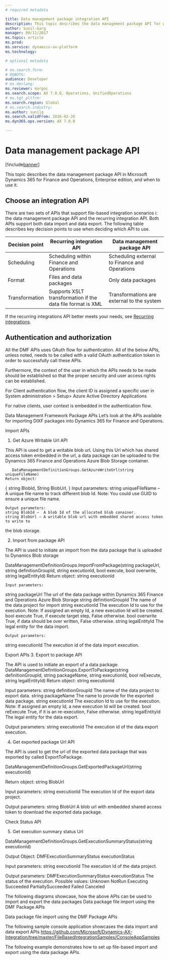 ```yaml
---
# required metadata

title: Data management package integration API
description: This topic describes the data management package API for working with files in Microsoft Dynamics 365 for Finance and Operations, Enterprise edition.
author: Sunil-Garg
manager: 09/11/2017
ms.topic: article
ms.prod: 
ms.service: dynamics-ax-platform
ms.technology: 

# optional metadata

# ms.search.form: 
# ROBOTS: 
audience: Developer
# ms.devlang: 
ms.reviewer: margoc
ms.search.scope: AX 7.0.0, Operations, UnifiedOperations
# ms.tgt_pltfrm: 
ms.search.region: Global
# ms.search.industry: 
ms.author: sunilg
ms.search.validFrom: 2016-02-28
ms.dyn365.ops.version: AX 7.0.0

---
```


# Data management package API 

[!include[banner](../includes/banner.md)]

This topic describes the data management package API in Microsoft Dynamics 365 for Finance and Operations, Enterprise edition, and when to use it.

## Choose an integration API
There are two sets of APIs that support file-based integration scenarios i: the data management package API and the recurring integration API. Both APIs support both data import and data export. The following table describes key decision points to use when deciding which API to use. 

| Decision point |    Recurring integration API                                         |    Data management package API                                                               |
|----------------------------|-------------------------------------------------------------|-------------------------------------------------------------------|
| Scheduling                 | Scheduling within Finance and Operations   | Scheduling external to Finance and Operations |
| Format                     | Files and data packages                                     | Only data packages                                                |
| Transformation             | Supports XSLT transformation if the data file format is XML | Transformations are external to the system                  |

If the recurring integrations API better meets your needs, see [Recurring integrations](recurring-integrations.md).

## Authentication and authorization
All the DMF APIs uses OAuth flow for authentication. All of the below APIs, unless noted, needs to be called with a valid OAuth authentication token in order to successfully call these APIs. 

Furthermore, the context of the user in which the APIs needs to be made should be established so that the proper security and user access rights can be established. 

For Client authentication flow, the client ID is assigned a specific user in System administration > Setup> Azure Active Directory Applications 

For native clients, user context is embedded in the authentication flow. 

Data Management Framework Package APIs 
Let’s look at the APIs available for importing DIXF packages into Dynamics 365 for Finance and Operations. 

Import APIs

1.	Get Azure Writable Url API

This API is used to get a writable blob url. Using this Url which has shared access token embedded in the url, a data package can be uploaded to the Dynamics 365 Finance and Operations Azure Blob Storage container.

       DataManagementDefinitionGroups.GetAzureWriteUrl(string uniqueFileName)
	Return object: 
{
	string BlobId,
	String BlobUrl,
}
	Input parameters:
	string uniqueFileName – A unique file name to track different blob Id.
       Note: You could use GUID to ensure a unique file name.

	Output parameters:
	string BlobId –  A blob Id of the allocated blob conainer.
 	string BlobUrl – A writable blob url with embedded shared access token to write to 
   the blob storage.		
     	
2.	Import from package API

The API is used to initiate an import from the data package that is uploaded to Dynamics Blob storage

DataManagementDefinitionGroups.ImportFromPackage(string packageUrl, 
                                              string definitionGroupId, 
                                              string executionId, 
                                              bool execute, 
                                              bool overwrite, 
                                              string legalEntityId)
Return object: string executionId

	Input parameters:
string packageUrl	The url of the data package within Dynamics 365 Finance and Operations Azure Blob Storage
string definitionGroupId	The name of the data project for import
string executionId	The execution Id to use for the execution.
Note: If assigned an empty Id, a new execution Id will be created.
bool execute	True, if execute target step, False otherwise.
bool overwrite	True, if data should be over written, False otherwise.
string legalEntityId	The legal entity for the data import.

	Output parameters:
string executionId	The execution id of the data import execution.

Export APIs
3.	Export to package API

The API is used to initiate an export of a data package.
DataManagementDefinitionGroups.ExportToPackage(string definitionGroupId, 
      string packageName,
      string executionId, 
      bool reExecute, 
      string legalEntityId)
Return object: string executionId
	
Input parameters:
string definitionGroupId	The name of the data project to export data.
string packageName	The name to provide for the exported data package.
string executionId	The execution Id to use for the execution.
Note: If assigned an empty Id, a new execution Id will be created.
bool reExecute	True, if it is an re-execution, False otherwise.
string legalEntityId	The legal entity for the data export.
	
Output parameters:
string executionId	The execution id of the data export execution.


4.	Get exported package Url API

The API is used to get the url of the exported data package that was exported by called ExportToPackage.

DataManagementDefinitionGroups.GetExportedPackageUrl(string executionId)

Return object: string BlobUrl

Input parameters:
string executionId	The execution Id of the export data project.

Output parameters:
string BlobUrl	A blob url with embedded shared access token to download the exported data package.

Check Status API	

5.	Get execution summary status Url

DataManagementDefinitionGroups.GetExecutionSummaryStatus(string executionId)

Output Object: DMFExecutionSummaryStatus executionStatus

Input parameters:
string executionId	The execution Id of the data project.

Output parameters:
DMFExecutionSummaryStatus executionStatus
	The status of the execution.
Possible values:
   Unknown
   NotRun
   Executing
   Succeeded
   PartiallySucceeded
   Failed
   Canceled

	


The following diagrams showcase, how the above APIs can be used to import and export the data packages
Data package file import using the DMF Package APIs
 
Data package file import using the DMF Package APIs
 
The following sample console application showcases the data import and data export APIs
https://github.com/Microsoft/Dynamics-AX-Integration/tree/master/FileBasedIntegrationSamples/ConsoleAppSamples

The following example demonstrates how to set up file-based import and export using the data package APIs.




